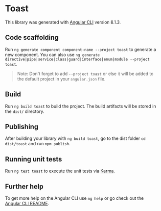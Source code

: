 # Toast

This library was generated with [Angular CLI](https://github.com/angular/angular-cli) version 8.1.3.

## Code scaffolding

Run `ng generate component component-name --project toast` to generate a new component. You can also use `ng generate directive|pipe|service|class|guard|interface|enum|module --project toast`.
> Note: Don't forget to add `--project toast` or else it will be added to the default project in your `angular.json` file. 

## Build

Run `ng build toast` to build the project. The build artifacts will be stored in the `dist/` directory.

## Publishing

After building your library with `ng build toast`, go to the dist folder `cd dist/toast` and run `npm publish`.

## Running unit tests

Run `ng test toast` to execute the unit tests via [Karma](https://karma-runner.github.io).

## Further help

To get more help on the Angular CLI use `ng help` or go check out the [Angular CLI README](https://github.com/angular/angular-cli/blob/master/README.md).
